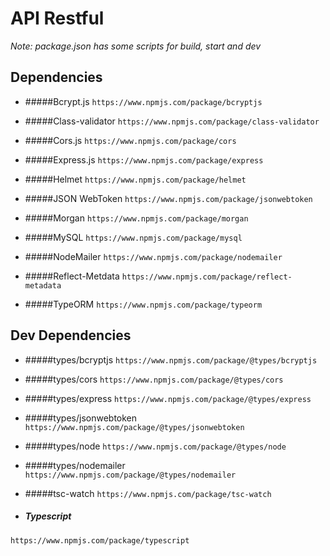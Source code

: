 # **API Restful**

*Note: package.json has some scripts for build, start and dev*

## **Dependencies**

- #####Bcrypt.js
	`https://www.npmjs.com/package/bcryptjs
`
- #####Class-validator
	`https://www.npmjs.com/package/class-validator`

- #####Cors.js
	`https://www.npmjs.com/package/cors`

- #####Express.js
	`https://www.npmjs.com/package/express`

- #####Helmet
	`https://www.npmjs.com/package/helmet`

- #####JSON WebToken
	`https://www.npmjs.com/package/jsonwebtoken`

- #####Morgan
	`https://www.npmjs.com/package/morgan`

- #####MySQL
	`https://www.npmjs.com/package/mysql`

- #####NodeMailer
	`https://www.npmjs.com/package/nodemailer`

- #####Reflect-Metdata
	`https://www.npmjs.com/package/reflect-metadata`

- #####TypeORM
	`https://www.npmjs.com/package/typeorm`

## **Dev Dependencies**

- #####types/bcryptjs
`https://www.npmjs.com/package/@types/bcryptjs`

- #####types/cors
`https://www.npmjs.com/package/@types/cors`

- #####types/express
`https://www.npmjs.com/package/@types/express`

- #####types/jsonwebtoken
`https://www.npmjs.com/package/@types/jsonwebtoken`

- #####types/node
`https://www.npmjs.com/package/@types/node`

- #####types/nodemailer
`https://www.npmjs.com/package/@types/nodemailer`

- #####tsc-watch
`https://www.npmjs.com/package/tsc-watch`

- ##### Typescript
`https://www.npmjs.com/package/typescript`
